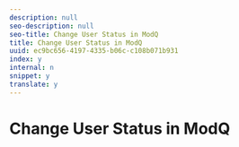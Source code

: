 ```yaml
---
description: null
seo-description: null
seo-title: Change User Status in ModQ
title: Change User Status in ModQ
uuid: ec9bc656-4197-4335-b06c-c108b071b931
index: y
internal: n
snippet: y
translate: y
---
```


# Change User Status in ModQ

